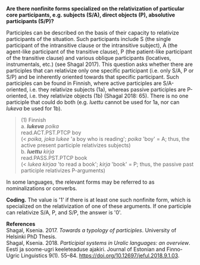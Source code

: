 **Are there nonfinite forms specialized on the relativization of particular core participants, e.g. subjects (S/A), direct objects (P), absolutive participants (S/P)?**

Participles can be described on the basis of their capacity to relativize participants of the situation. Such participants include S (the single participant of the intransitive clause or the intransitive subject), A (the agent-like participant of the transitive clause), P (the patient-like participant of the transitive clause) and various oblique participants (locatives, instrumentals, etc.) (see Shagal 2017). This question asks whether there are participles that can relativize only one specific participant (i.e. only S/A, P or S/P) and be inherently oriented towards that specific participant. Such participles can be found in Finnish, where active participles are S/A-oriented, i.e. they relativize subjects (1a), whereas passive participles are P-oriented, i.e. they relativize objects (1b) (Shagal 2018: 65). There is no one participle that could do both (e.g. *luettu* cannot be used for 1a, nor can *lukeva* be used for 1b).

>(1) Finnish<br/> 
>a. ***lukeva** poika*<br/> 
>read.ACT.PST.PTCP boy<br/>
>(< *poika, joka lukee* 'a boy who is reading'; *poika* 'boy' = A; thus, the active present participle relativizes subjects)<br/>
>b. ***luettu** kirja*<br/>
>read.PASS.PST.PTCP book<br/>
>(< *lukea kirjaa* 'to read a book'; *kirja* 'book' = P; thus, the passive past participle relativizes P-arguments)

In some languages, the relevant forms may be referred to as nominalizations or converbs.

**Coding.** The value is '1' if there is at least one such nonfinite form, which is specialized on the relativization of one of these arguments. If one participle can relativize S/A, P, and S/P, the answer is '0'. 

**References**<br/>
Shagal, Ksenia. 2017. *Towards a typology of participles*. University of Helsinki PhD Thesis.<br/>
Shagal, Ksenia. 2018. *Participial systems in Uralic languages: an overview*. Eesti ja soome-ugri keeleteaduse ajakiri. Journal of Estonian and Finno-Ugric Linguistics 9(1). 55–84. https://doi.org/10.12697/jeful.2018.9.1.03.
